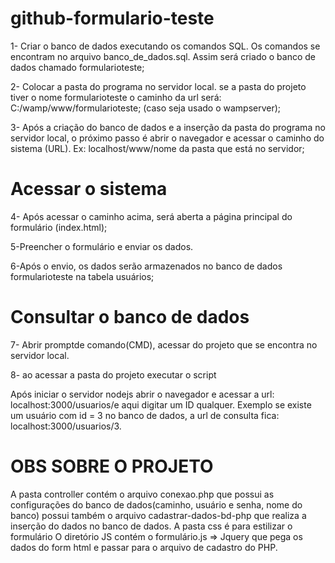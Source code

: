 # github-formulario-teste
 1- Criar o banco de dados executando os comandos SQL. Os comandos se encontram no arquivo banco_de_dados.sql. Assim será criado o banco de dados chamado formularioteste;
 
 2- Colocar a pasta do programa no servidor local. se a pasta do projeto tiver o nome formularioteste o caminho da url será: C:/wamp/www/formularioteste; (caso seja usado o wampserver);
 
 3- Após a criação do banco de dados e a inserção da pasta do programa no servidor local, o próximo passo é abrir o navegador e acessar o caminho do sistema (URL).
 Ex: localhost/www/nome da pasta que está no servidor;
 
# Acessar o sistema
 4- Após acessar o caminho acima, será aberta a página principal do formulário (index.html);
 
 5-Preencher o formulário e enviar os dados.
 
 6-Após o envio, os dados serão armazenados no banco de dados formularioteste na tabela usuários;
 
# Consultar o banco de dados
 7- Abrir promptde comando(CMD), acessar do projeto que se encontra no servidor local.
 
 8- ao acessar a pasta do projeto executar o script 
 
 
 Após iniciar o servidor nodejs abrir o navegador e acessar a url: localhost:3000/usuarios/e aqui digitar um ID qualquer.
 Exemplo se existe um usuário com id = 3 no banco de dados, a url de consulta fica: localhost:3000/usuarios/3.

# OBS SOBRE O PROJETO
 A pasta controller contém o arquivo conexao.php que possui as configurações do banco de dados(caminho, usuário e senha, nome do banco)
 possui também o arquivo cadastrar-dados-bd-php que realiza a inserção do dados no banco de dados.
 A pasta css é para estilizar o formulário
 O diretório JS contém o formulário.js => Jquery que pega os dados do form html e passar para o arquivo de cadastro do PHP.
